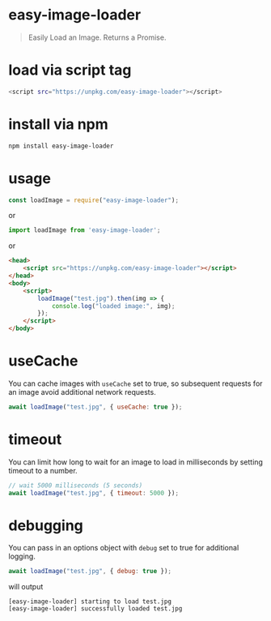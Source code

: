 # easy-image-loader
> Easily Load an Image. Returns a Promise.

# load via script tag
```bash
<script src="https://unpkg.com/easy-image-loader"></script>
```

# install via npm
```bash
npm install easy-image-loader
```

# usage
```javascript
const loadImage = require("easy-image-loader");
```
or
```javascript
import loadImage from 'easy-image-loader';
```
or
```html
<head>
    <script src="https://unpkg.com/easy-image-loader"></script>
</head>
<body>
    <script>
        loadImage("test.jpg").then(img => {
            console.log("loaded image:", img);
        });
    </script>
</body>
```

# useCache
You can cache images with `useCache` set to true, so subsequent requests for an image
avoid additional network requests.
```js
await loadImage("test.jpg", { useCache: true });
```

# timeout
You can limit how long to wait for an image to load in milliseconds by setting timeout to a number.
```js
// wait 5000 milliseconds (5 seconds)
await loadImage("test.jpg", { timeout: 5000 });
```

# debugging
You can pass in an options object with `debug` set to true for additional logging.
```js
await loadImage("test.jpg", { debug: true });
```
will output
```
[easy-image-loader] starting to load test.jpg
[easy-image-loader] successfully loaded test.jpg
```
